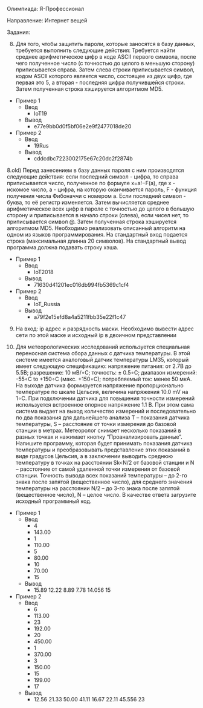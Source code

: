 Олимпиада: Я-Профессионал

Направление: Интернет вещей

Задания:

8) Для того, чтобы защитить пароли, которые заносятся в базу данных, требуется выполнить следующие действия:
Требуется найти среднее арифметическое цифр в коде ASCII первого символа, после чего полученное число (с точностью
до целого в меньшую сторону) приписывается справа.
Затем слева строки приписывается символ, кодом ASCII которого является число, состоящее из двух цифр,
где первая это 5, а вторая - последняя цифра получившейся строки. Затем полученная строка хэшируется алгоритмом MD5.
+ Пример 1
  + Ввод
    + IoT19
  + Вывод
    + e77e9bb0d0f5bf06e2e9f2477018de20
+ Пример 2
  + Ввод	
    + 19Rus
  + Вывод
    + cddcdbc7223002175e67c20dc2f2874b

8.old) Перед занесением в базу данных пароля с ним производятся следующие действия: 
если последний символ - цифра, то справа приписывается число, полученное по формуле 
x=a!−F(a), где x - искомое число, a - цифра, на которую оканчивается пароль, F - функция получения числа Фибоначчи с номером a. 
Если последний символ - буква, то её регистр изменяется. Затем вычисляется среднее арифметическое всех цифр в пароле с точностью до целого в большую сторону и приписывается в начало строки (слева), если чисел нет, то приписывается символ @. 
Затем полученная строка хэшируется алгоритмом MD5. 
Необходимо реализовать описанный алгоритм на одном из языков программирования. 
На стандартный вход подается строка (максимальная длинна 20 символов).
На стандартный вывод программа должна подавать строку хэша.
+ Пример 1
  + Ввод
    + IoT2018
  + Вывод
    + 71630d41201ec016db994fb5369c1cf4
+ Пример 2
  + Ввод
    + IoT_Russia
  + Вывод
    + a79f2e15efd8a4a5211fbb35e22f1c47

9) На вход: ip адрес и разрядность маски. Необходимо вывести адрес сети по этой маске и исходный ip в двоичном представлении

10) Для метеорологических исследований используется специальная переносная система сбора данных с датчика температуры.
В этой системе имеется аналоговый датчик температуры LM35, который имеет следующую спецификацию:
напряжение питания: от 2.7В до 5.5В;
разрешение: 10 мВ/∘C;
точность: ± 0.5∘C;
диапазон измерений: -55∘C to +150∘C (макс. +150∘C);
потребляемый ток: менее 50 мкА.
На выходе датчика формируется напряжение пропорционально температуре по шкале Цельсия, величина напряжения 10.0 mV на 1∘C.
При подключении датчика для повышения точности измерений используется встроенное опорное напряжение 1.1 В.
При этом сама система выдает на выход количество измерений и последовательно по два показания для дальнейшего
анализа T – показания датчика температуры, S – расстояние от точки измерения до базовой станции в метрах.
Метеоролог снимает несколько показаний в разных точках и нажимает кнопку “Проанализировать данные”. 
Напишите программу, которая будет принимать показания датчика температуры и преобразовывать представление этих показаний
в виде градусов Цельсия, а в заключении выводить среднюю температуру в точках на расстоянии Sk<N/2 от базовой станции
и N – расстояние от самой удаленной точки измерения от базовой станции. Точность вывода всех показаний температуры – до 2-го знака
после запятой (вещественное число), для среднего значения температуры на расстоянии N/2 – до 3-го знака после запятой (вещественное число),
N – целое число. 
В качестве ответа загрузите исходный программный код.
+ Пример 1
  + Ввод	
    + 4
    + 143.00
    + 1
    + 110.00
    + 5
    + 80.00 
    + 10
    + 70.00 
    + 15
  + Вывод
    + 15.89 12.22 8.89 7.78 14.056 15
+ Пример 2
  + Ввод	
    + 6
    + 113.00
    + 23
    + 192.00 
    + 20
    + 450.00 
    + 1
    + 370.00 
    + 3
    + 150.00
    + 15
    + 199.00
    + 17
  + Вывод
    + 12.56 21.33 50.00 41.11 16.67 22.11 45.556 23 
